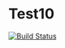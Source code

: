 # Test10

[![Build Status](https://travis-ci.org/carl-alberto/test10.svg?branch=master)](https://travis-ci.org/carl-alberto/test10)
